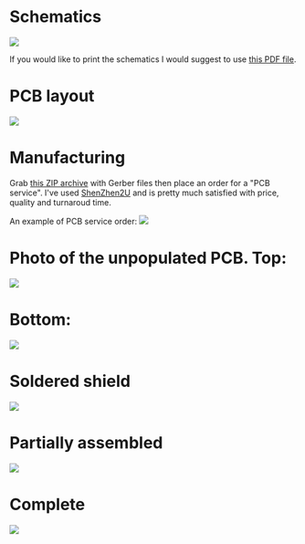 # Schematics

![](https://github.com/lyusupov/SoftRF/blob/master/hardware/SoftRF-shield-schematics-rev1.1.png)

If you would like to print the schematics I would suggest to use [this PDF file](https://github.com/lyusupov/SoftRF/blob/master/hardware/SoftRF-shield-schematics-rev1.1.pdf). 

# PCB layout

![](https://github.com/lyusupov/SoftRF/blob/master/hardware/SoftRF-shield-PCB-layout-rev1.1.png)

# Manufacturing

Grab [this ZIP archive](https://github.com/lyusupov/SoftRF/blob/master/hardware/SoftRF-shield-PCB-Gerber-rev1.1.zip) with Gerber files then place an order for a "PCB service".
I've used [ShenZhen2U](http://www.shenzhen2u.com/) and is pretty much satisfied with price, quality and turnaroud time.

An example of PCB service order:
![](https://github.com/lyusupov/SoftRF/raw/master/documents/images/pcbservice.jpg)

# Photo of the unpopulated PCB.  Top:

![](https://github.com/lyusupov/SoftRF/blob/master/hardware/SoftRF-shield-PCB-rev1.0-photo-top.jpg)

# Bottom:

![](https://github.com/lyusupov/SoftRF/blob/master/hardware/SoftRF-shield-PCB-rev1.0-photo-bottom.jpg)

# Soldered shield

![](https://github.com/lyusupov/SoftRF/blob/master/hardware/SoftRF-shield-PCB-rev1.0-photo-soldered.jpg)

# Partially assembled

![](https://github.com/lyusupov/SoftRF/blob/master/hardware/SoftRF-shield-PCB-rev1.0-partial.jpg)

# Complete

![](https://github.com/lyusupov/SoftRF/blob/master/hardware/SoftRF-Electronics.jpg)

